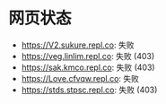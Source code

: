 # 网页状态
- https://V2.sukure.repl.co: 失败
- https://veg.linlim.repl.co: 失败 (403)
- https://sak.kmco.repl.co: 失败 (403)
- https://Love.cfvqw.repl.co: 失败
- https://stds.stpsc.repl.co: 失败 (403)
